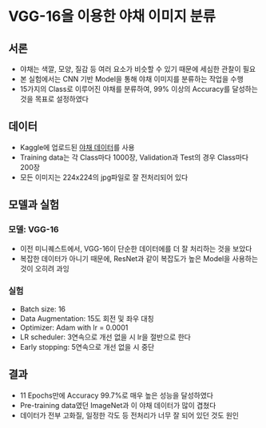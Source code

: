 # VGG-16을 이용한 야채 이미지 분류

## 서론
- 야채는 색깔, 모양, 질감 등 여러 요소가 비슷할 수 있기 때문에 세심한 관찰이 필요
- 본 실험에서는 CNN 기반 Model을 통해 야채 이미지를 분류하는 작업을 수행
- 15가지의 Class로 이루어진 야채를 분류하여, 99% 이상의 Accuracy를 달성하는 것을 목표로 설정하였다

## 데이터
- Kaggle에 업로드된 [야채 데이터](https://www.kaggle.com/datasets/misrakahmed/vegetable-image-dataset/data)를 사용
- Training data는 각 Class마다 1000장, Validation과 Test의 경우 Class마다 200장
- 모든 이미지는 224x224의 jpg파일로 잘 전처리되어 있다

## 모델과 실험
### 모델: VGG-16
- 이전 미니퀘스트에서, VGG-16이 단순한 데이터에를 더 잘 처리하는 것을 보았다
- 복잡한 데이터가 아니기 때문에, ResNet과 같이 복잡도가 높은 Model을 사용하는 것이 오히려 과잉

### 실험
- Batch size: 16
- Data Augmentation: 15도 회전 및 좌우 대칭
- Optimizer: Adam with lr = 0.0001
- LR scheduler: 3연속으로 개선 없을 시 lr을 절반으로 한다
- Early stopping: 5연속으로 개선 없을 시 중단

## 결과
- 11 Epochs만에 Accuracy 99.7%로 매우 높은 성능을 달성하였다
- Pre-training data였던 ImageNet과 이 야채 데이터가 많이 겹쳤다
- 데이터가 전부 고화질, 일정한 각도 등 전처리가 너무 잘 되어 있던 것도 원인

